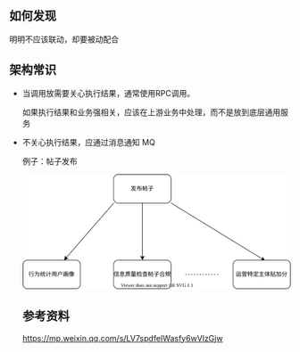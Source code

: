 
## 如何发现

明明不应该联动，却要被动配合

## 架构常识

- 当调用放需要关心执行结果，通常使用RPC调用。

  如果执行结果和业务强相关，应该在上游业务中处理，而不是放到底层通用服务

- 不关心执行结果，应通过消息通知 MQ 

  例子：帖子发布

  ![](mq.svg)



  ## 参考资料

  https://mp.weixin.qq.com/s/LV7spdfeIWasfy6wVlzGjw